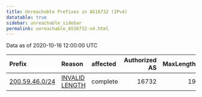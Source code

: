 ```yaml
---
title: Unreachable Prefixes in AS16732 (IPv4)
datatable: true
sidebar: unreachable_sidebar
permalink: unreachable_AS16732-v4.html
---
```


Data as of 2020-10-16 12:00:00 UTC


<div class="datatable-begin"></div>

| Prefix                                                 | Reason                                                                                                   | affected   |   Authorized AS |   MaxLength | Anchor                                         |   unreachable /24s |
|:-------------------------------------------------------|:---------------------------------------------------------------------------------------------------------|:-----------|----------------:|------------:|:-----------------------------------------------|-------------------:|
| [200.59.46.0/24](https://stat.ripe.net/200.59.46.0/24) | [INVALID LENGTH](https://rpki-validator.ripe.net/announcement-preview?asn=AS16732&prefix=200.59.46.0/24) | complete   |           16732 |          19 | [LACNIC](unreachable_LACNIC_RPKI_Root-v4.html) |                  1 |

<div class="datatable-end"></div>